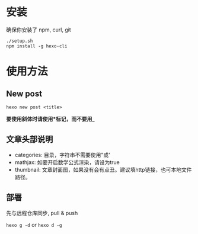 # 安装
确保你安装了 npm, curl, git
``` shell
./setup.sh
npm install -g hexo-cli
```

# 使用方法

## New post
`hexo new post <title>`


**要使用斜体时请使用\*标记，而不要用\_**

## 文章头部说明
+ categories: 目录，字符串不需要使用"或'
+ mathjax: 如要开启数学公式渲染，请设为true
+ thumbnail: 文章封面图，如果没有会有点丑。建议填http链接，也可本地文件路径。

## 部署

先与远程仓库同步, pull & push

`hexo g -d` or `hexo d -g`
